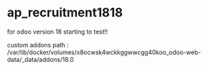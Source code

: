 # ap_recruitment1818
for odoo version 18 starting to test!!

custom addons path : /var/lib/docker/volumes/x8ocwsk4wckkggwwcgg40koo_odoo-web-data/_data/addons/18.0


